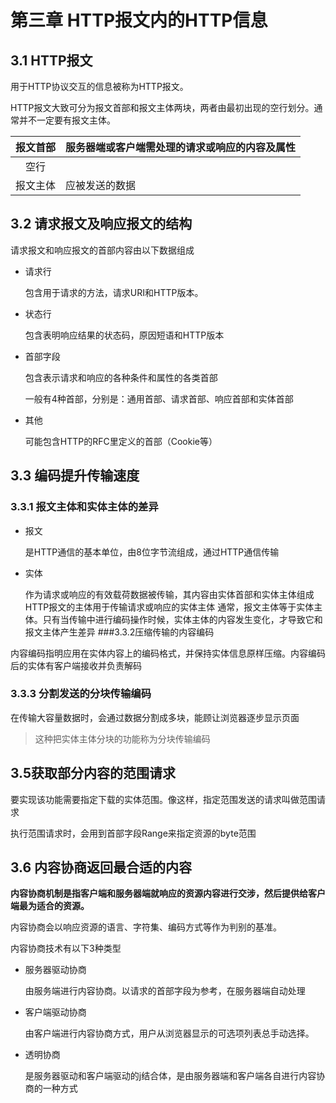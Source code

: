 # 第三章 HTTP报文内的HTTP信息

## 3.1 HTTP报文

用于HTTP协议交互的信息被称为HTTP报文。

HTTP报文大致可分为报文首部和报文主体两块，两者由最初出现的空行划分。通常并不一定要有报文主体。

| 报文首部 | 服务器端或客户端需处理的请求或响应的内容及属性 |
| :--: | ----------------------- |
|  空行  |                         |
| 报文主体 | 应被发送的数据                 |

## 3.2 请求报文及响应报文的结构

请求报文和响应报文的首部内容由以下数据组成

- 请求行

  包含用于请求的方法，请求URI和HTTP版本。

- 状态行

  包含表明响应结果的状态码，原因短语和HTTP版本

- 首部字段

  包含表示请求和响应的各种条件和属性的各类首部

  一般有4种首部，分别是：通用首部、请求首部、响应首部和实体首部

- 其他

  可能包含HTTP的RFC里定义的首部（Cookie等）

## 3.3 编码提升传输速度

### 3.3.1 报文主体和实体主体的差异

- 报文

  是HTTP通信的基本单位，由8位字节流组成，通过HTTP通信传输

- 实体

  作为请求或响应的有效载荷数据被传输，其内容由实体首部和实体主体组成
  HTTP报文的主体用于传输请求或响应的实体主体
  通常，报文主体等于实体主体。只有当传输中进行编码操作时候，实体主体的内容发生变化，才导致它和报文主体产生差异
###3.3.2压缩传输的内容编码

内容编码指明应用在实体内容上的编码格式，并保持实体信息原样压缩。内容编码后的实体有客户端接收并负责解码

### 3.3.3 分割发送的分块传输编码

在传输大容量数据时，会通过数据分割成多块，能顾让浏览器逐步显示页面

> 这种把实体主体分块的功能称为分块传输编码

## 3.5获取部分内容的范围请求

要实现该功能需要指定下载的实体范围。像这样，指定范围发送的请求叫做范围请求

执行范围请求时，会用到首部字段Range来指定资源的byte范围

## 3.6 内容协商返回最合适的内容

**内容协商机制是指客户端和服务器端就响应的资源内容进行交涉，然后提供给客户端最为适合的资源。**

内容协商会以响应资源的语言、字符集、编码方式等作为判别的基准。

内容协商技术有以下3种类型

- 服务器驱动协商

  由服务端进行内容协商。以请求的首部字段为参考，在服务器端自动处理

- 客户端驱动协商

  由客户端进行内容协商方式，用户从浏览器显示的可选项列表总手动选择。

- 透明协商

  是服务器驱动和客户端驱动的j结合体，是由服务器端和客户端各自进行内容协商的一种方式